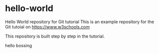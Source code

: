 # hello-world
Hello World repository for Git tutorial
This is an example repository for the Git tutoial on https://www.w3schools.com

This repository is built step by step in the tutorial.

hello bossing 
